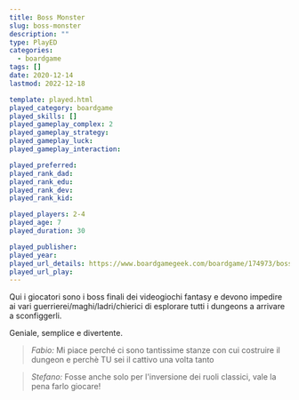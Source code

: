 ```yaml
---
title: Boss Monster
slug: boss-monster
description: ""
type: PlayED
categories:
  - boardgame
tags: []
date: 2020-12-14
lastmod: 2022-12-18

template: played.html
played_category: boardgame
played_skills: []
played_gameplay_complex: 2
played_gameplay_strategy:
played_gameplay_luck:
played_gameplay_interaction:

played_preferred:
played_rank_dad: 
played_rank_edu:
played_rank_dev:
played_rank_kid: 

played_players: 2-4
played_age: 7
played_duration: 30

played_publisher: 
played_year: 
played_url_details: https://www.boardgamegeek.com/boardgame/174973/boss-monster-2-next-level
played_url_play: 
---
```


Qui i giocatori sono i boss finali dei videogiochi fantasy e devono impedire ai vari guerrierei/maghi/ladri/chierici di esplorare tutti i dungeons a arrivare a sconfiggerli.

Geniale, semplice e divertente.

> *Fabio:*
> Mi piace perché ci sono tantissime stanze con cui costruire il dungeon e perchè TU sei il cattivo una volta tanto

> *Stefano:*
> Fosse anche solo per l'inversione dei ruoli classici, vale la pena farlo giocare!



